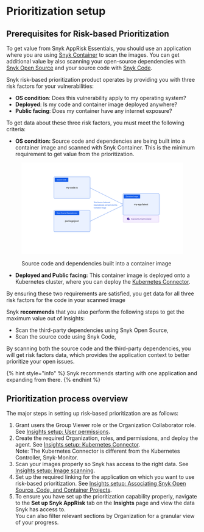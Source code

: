 # Prioritization setup

## Prerequisites for Risk-based Prioritization

To get value from Snyk AppRisk Essentials, you should use an application where you are using [Snyk Container](../../../../scan-using-snyk/snyk-container/) to scan the images. You can get additional value by also scanning your open-source dependencies with [Snyk Open Source](../../../../scan-using-snyk/snyk-open-source/) and your source code with [Snyk Code](../../../../scan-using-snyk/snyk-code/).

Snyk risk-based prioritization product operates by providing you with three risk factors for your vulnerabilities:&#x20;

* **OS condition**: Does this vulnerability apply to my operating system?
* **Deployed**: Is my code and container image deployed anywhere?
* **Public facing**: Does my container have any internet exposure?

To get data about these three risk factors, you must meet the following criteria:

* **OS condition:** Source code and dependencies are being built into a container image and scanned with Snyk Container. This is the minimum requirement to get value from the prioritization.

<figure><img src="../../../../.gitbook/assets/Example OS condition.png" alt="Source code and dependencies built into a container image"><figcaption><p>Source code and dependencies built into a container image</p></figcaption></figure>

* **Deployed and Public facing:** This container image is deployed onto a Kubernetes cluster, where you can deploy the [Kubernetes Connector](broken-reference).

By ensuring these two requirements are satisfied, you get data for all three risk factors for the code in your scanned image

Snyk **recommends** that you also perform the following steps to get the maximum value out of Insights:

* Scan the third-party dependencies using Snyk Open Source,
* Scan the source code using Snyk Code,

By scanning both the source code and the third-party dependencies, you will get risk factors data, which provides the application context to better prioritize your open issues.

{% hint style="info" %}
Snyk recommends starting with one application and expanding from there.
{% endhint %}

## Prioritization process overview

The major steps in setting up risk-based prioritization are as follows:

1. Grant users the Group Viewer role or the Organization Collaborator role. See [Insights setup: User permissions](broken-reference).
2. Create the required Organization, roles, and permissions, and deploy the agent. See [Insights setup: Kubernetes Connector](broken-reference).\
   &#x20;Note: The Kubernetes Connector is different from the Kubernetes Controller, Snyk-Monitor.
3. Scan your images properly so Snyk has access to the right data. See [Insights setup: Image scanning](broken-reference).
4. Set up the required linking for the application on which you want to use risk-based prioritization. See [Insights setup: Associating Snyk Open Source, Code, and Container Projects](broken-reference).
5. To ensure you have set up the prioritization capability properly, navigate to the **Set up Snyk AppRisk** tab on the **Insights** page and view the data Snyk has access to.\
   You can also filter relevant sections by Organization for a granular view of your progress.



